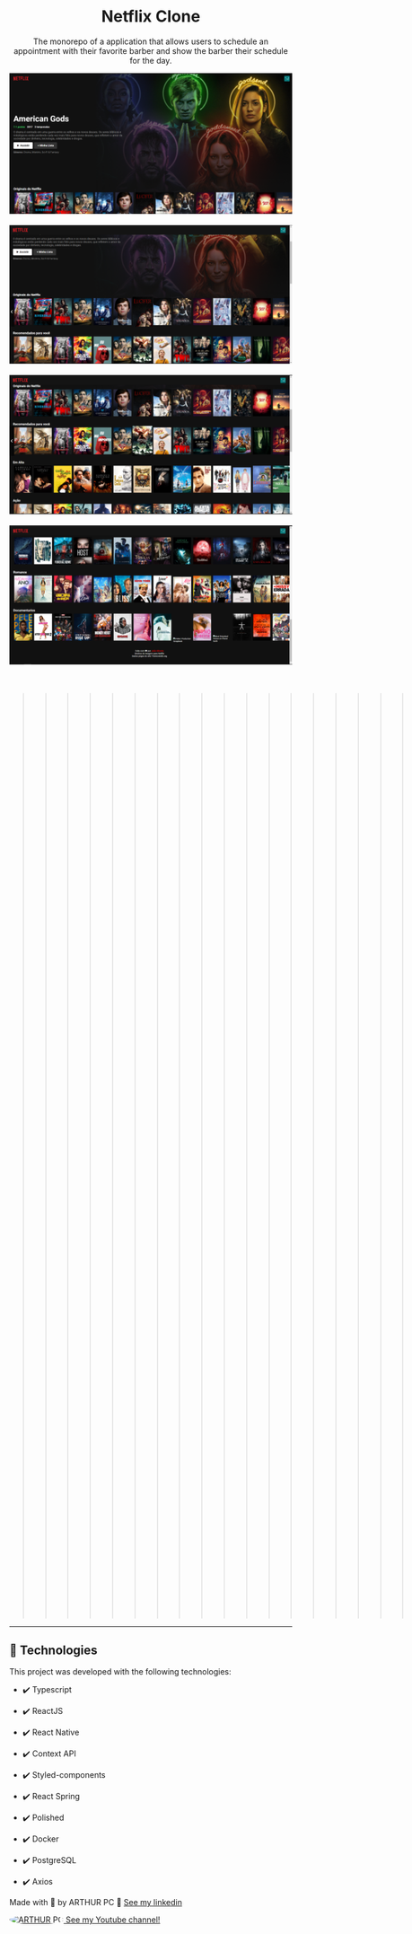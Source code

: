 <h1 align="center">Netflix Clone</h1>

<p align="center">The monorepo of a application that allows users to schedule an appointment with their favorite barber and show the barber their schedule for the day.</p>

<div align="center" >
  <img src="./github_img/img1.PNG"><br/><br/>
  <img src="./github_img/img2.png"><br/><br/>
  <img src="./github_img/img3.png"><br/><br/>
  <img src="./github_img/img4.png"><br/><br/>
</div><br/>

>>>>>>>>>>>>>>>>>>>>>>[Video demonstrativo do sistema]<<<<<<<<<<<<<<<<<<<<<<<<<<(https://joaoweb.com.br/Netflix_clone.gif)

---


## 🚀 Technologies

This project was developed with the following technologies:

- ✔️ Typescript

- ✔️ ReactJS

- ✔️ React Native


- ✔️ Context API

- ✔️ Styled-components

- ✔️ React Spring

- ✔️ Polished

- ✔️ Docker

- ✔️ PostgreSQL

- ✔️ Axios


Made with 💜 by ARTHUR PC 👋 [See my linkedin](https://www.linkedin.com/in/arthurpc03/)
<br>
<a href="http://youtube.com/c/arthurpc">
  <div style="align-self: center;align-items: center;" >
    <p><img src="./github/youtube.png" alt="ARTHUR PC" style="border-radius: 50%;width: 25px; height: 25px;">
      See my Youtube channel!</p>
  </div>
</a>
